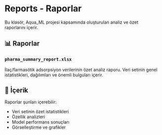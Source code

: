 # Reports - Raporlar

Bu klasör, Aqua_ML projesi kapsamında oluşturulan analiz ve özet raporlarını içerir.

## 📊 Raporlar

### `pharma_summary_report.xlsx`
İlaç/farmasötik adsorpsiyon verilerinin özet analiz raporu. Veri setinin genel istatistikleri, dağılımları ve önemli bulguları içerir.

## 📝 İçerik

Raporlar şunları içerebilir:
- Veri setinin özet istatistikleri
- Özellik analizleri
- Model performans sonuçları
- Görselleştirme ve grafikler


